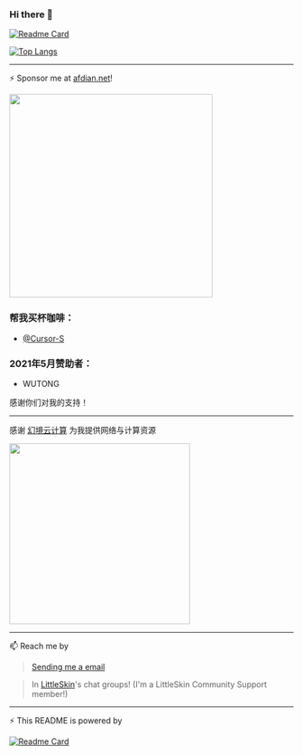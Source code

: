 ### Hi there 👋

[![Readme Card](https://github-readme-stats.cubik65536.top/api?username=Cubik65536&count_private=true&theme=blue-green&show_icons=true)](https://github.com/anuraghazra/github-readme-stats)

[![Top Langs](https://github-readme-stats.cubik65536.top/api/top-langs/?username=Cubik65536&layout=compact&count_private=true&theme=blue-green)](https://github.com/anuraghazra/github-readme-stats)

---

⚡️ Sponsor me at [afdian.net](https://www.afdian.net/@cubik65536?tab=home)!

<img src="https://img.cubik65536.top/afdian-Cubik65536.jpg" width="360px"/>

### 帮我买杯咖啡：

* [@Cursor-S](https://github.com/Cursor-S)

### 2021年5月赞助者：

* WUTONG

感谢你们对我的支持！

---

感谢 [幻境云计算](https://www.realmidc.net/) 为我提供网络与计算资源

[<img src="https://img.cubik65536.top/RealmidcLogo.png" width="320"/>](https://www.realmidc.net/)

---

📫 Reach me by 

> [Sending me a email](mailto:cubik65536@cubik65536.top)

> In [LittleSkin](https://littlesk.in)'s chat groups! (I'm a LittleSkin Community Support member!)

---

⚡ This README is powered by

[![Readme Card](https://github-readme-stats.vercel.app/api/pin/?username=anuraghazra&repo=github-readme-stats&show_owner=true&theme=blue-green&show_icons=true)](https://github.com/anuraghazra/github-readme-stats)


<!--
**Cubik65536/Cubik65536** is a ✨ _special_ ✨ repository because its `README.md` (this file) appears on your GitHub profile.

Here are some ideas to get you started:

- 🔭 I’m currently working on ...
- 🌱 I’m currently learning ...
- 👯 I’m looking to collaborate on ...
- 🤔 I’m looking for help with ...
- 💬 Ask me about ...
- 📫 How to reach me: ...
- 😄 Pronouns: ...
- ⚡ Fun fact: ...
-->
